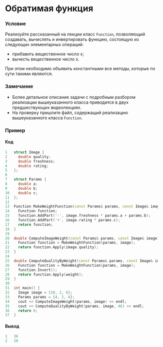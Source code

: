 # Обратимая функция

### Условие
 
Реализуйте рассказанный на лекции класс `Function`, позволяющий создавать, вычислять и инвертировать функцию, состоящую из следующих элементарных операций:

* прибавить вещественное число x;
* вычесть вещественное число x.

При этом необходимо объявить константными все методы, которые по сути такими являются.

### Замечание

* Более детальное описание задачи с подробным разбором реализации вышеуказанного класса приводится в двух предшествующих видеолекциях.
* На проверку пришлите файл, содержащий реализацию вышеуказанного класса `Function`.

### Пример

#### Код

```c++
1   struct Image {
2     double quality;
3     double freshness;
4     double rating;
5   };
6
7   struct Params {
8     double a;
9     double b;
10    double c;
11  };
12
13  Function MakeWeightFunction(const Params& params, const Image& image) {
14    Function function;
15    function.AddPart('-', image.freshness * params.a + params.b);
16    function.AddPart('+', image.rating * params.c);
17    return function;
18  }
19
20  double ComputeImageWeight(const Params& params, const Image& image) {
21    Function function = MakeWeightFunction(params, image);
22    return function.Apply(image.quality);
23  }
24
25  double ComputeQualityByWeight(const Params& params, const Image& image, double weight) {
26    Function function = MakeWeightFunction(params, image);
27    function.Invert();
28    return function.Apply(weight);
29  }
30
31  int main() {
32    Image image = {10, 2, 6};
33    Params params = {4, 2, 6};
34    cout << ComputeImageWeight(params, image) << endl;
35    cout << ComputeQualityByWeight(params, image, 46) << endl;
36    return 0;
37  }
```

#### Вывод

```c++
1   36
2   20
```
